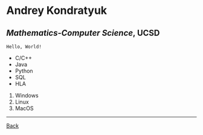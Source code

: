 # Andrey Kondratyuk
## *Mathematics-Computer Science*, **UCSD**
```
Hello, World!
```
* C/C++
* Java
* Python
* SQL
* HLA

1. Windows 
2. Linux
3. MacOS

---


[Back](index.html)
